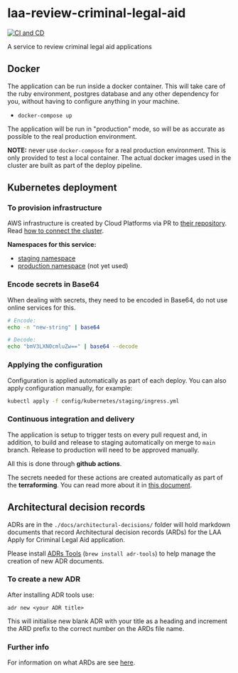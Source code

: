 # laa-review-criminal-legal-aid

[![CI and CD](https://github.com/ministryofjustice/laa-apply-for-criminal-legal-aid/actions/workflows/test-build-deploy.yml/badge.svg)](https://github.com/ministryofjustice/laa-apply-for-criminal-legal-aid/actions/workflows/test-build-deploy.yml)

A service to review criminal legal aid applications


## Docker

The application can be run inside a docker container. This will take care of the ruby environment, postgres database 
and any other dependency for you, without having to configure anything in your machine.

* `docker-compose up`

The application will be run in "production" mode, so will be as accurate as possible to the real production environment.

**NOTE:** never use `docker-compose` for a real production environment. This is only provided to test a local container. The 
actual docker images used in the cluster are built as part of the deploy pipeline.


## Kubernetes deployment

### To provision infrastructure

AWS infrastructure is created by Cloud Platforms via PR to [their repository](https://github.com/ministryofjustice/cloud-platform-environments).  
Read [how to connect the cluster](https://user-guide.cloud-platform.service.justice.gov.uk/documentation/getting-started/kubectl-config.html).

**Namespaces for this service:**
* [staging namespace](https://github.com/ministryofjustice/cloud-platform-environments/tree/main/namespaces/live.cloud-platform.service.justice.gov.uk/laa-apply-for-criminal-legal-aid-staging)
* [production namespace](https://github.com/ministryofjustice/cloud-platform-environments/tree/main/namespaces/live.cloud-platform.service.justice.gov.uk/laa-apply-for-criminal-legal-aid-prod) (not yet used)

### Encode secrets in Base64

When dealing with secrets, they need to be encoded in Base64, do not use online services for this.

```bash
# Encode:
echo -n "new-string" | base64

# Decode:
echo "bmV3LXN0cmluZw==" | base64 --decode
```

### Applying the configuration

Configuration is applied automatically as part of each deploy. You can also apply configuration manually, for example:

```bash
kubectl apply -f config/kubernetes/staging/ingress.yml
```

### Continuous integration and delivery

The application is setup to trigger tests on every pull request and, in addition, to build and release to staging 
automatically on merge to `main` branch. Release to production will need to be approved manually.

All this is done through **github actions**.

The secrets needed for these actions are created automatically as part of the **terraforming**. You can read more about 
it in [this document](https://user-guide.cloud-platform.service.justice.gov.uk/documentation/deploying-an-app/github-actions-continuous-deployment.html#automating-the-deployment-process).

## Architectural decision records

ADRs are in the `./docs/architectural-decisions/` folder will hold markdown documents that record Architectural decision records (ARDs) for the LAA Apply for Criminal Legal Aid application.

Please install [ADRs Tools](https://github.com/npryce/adr-tools) (`brew install adr-tools`) to help manage the creation of new ADR documents.

### To create a new ADR

After installing ADR tools use:

```
adr new <your ADR title>
```

This will initialise new blank ADR with your title as a heading and increment the ARD prefix to the correct number on the ARDs file name.

### Further info

For information on what ARDs are see [here](https://adr.github.io/).
